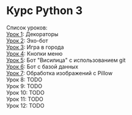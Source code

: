 # Курс Python 3

Список уроков:  
[Урок 1](lesson01_decorators): Декораторы  
[Урок 2](lesson02_echobot): Эхо-бот  
[Урок 3](lesson03_city_game): Игра в города  
[Урок 4](lesson04_menu_buttons): Кнопки меню  
[Урок 5](lesson05_hangman_git): Бот "Висилица" с использованием git  
[Урок 6](lesson06_sql_bot): Бот с базой данных  
[Урок 7](lesson07_pillow): Обработка изображений с Pillow  
Урок 8: TODO  
Урок 9: TODO  
Урок 10: TODO  
Урок 11: TODO  
Урок 12: TODO  

